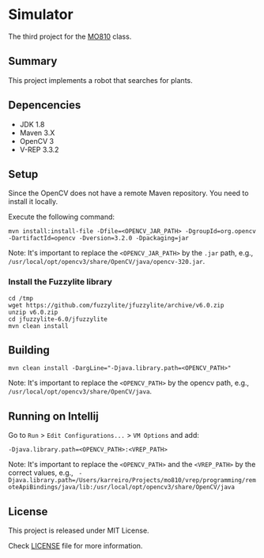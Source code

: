 # Simulator
The third project for the [MO810](http://www.ic.unicamp.br/~esther/teaching/2017s1/mc959/index.html) class.

## Summary
This project implements a robot that searches for plants.

## Depencencies
- JDK 1.8
- Maven 3.X
- OpenCV 3
- V-REP 3.3.2

## Setup
Since the OpenCV does not have a remote Maven repository. You need to install it locally.

Execute the following command:
```
mvn install:install-file -Dfile=<OPENCV_JAR_PATH> -DgroupId=org.opencv -DartifactId=opencv -Dversion=3.2.0 -Dpackaging=jar
```
Note: It's important to replace the `<OPENCV_JAR_PATH>` by the `.jar` path, e.g., `/usr/local/opt/opencv3/share/OpenCV/java/opencv-320.jar`.

### Install the Fuzzylite library
```
cd /tmp
wget https://github.com/fuzzylite/jfuzzylite/archive/v6.0.zip
unzip v6.0.zip
cd jfuzzylite-6.0/jfuzzylite
mvn clean install
```

## Building
```
mvn clean install -DargLine="-Djava.library.path=<OPENCV_PATH>"
```
Note: It's important to replace the `<OPENCV_PATH>` by the opencv path, e.g., `/usr/local/opt/opencv3/share/OpenCV/java`.

## Running on Intellij
Go to `Run` > `Edit Configurations...` > `VM Options` and add:
```
-Djava.library.path=<OPENCV_PATH>:<VREP_PATH>
```
Note: It's important to replace the `<OPENCV_PATH>` and the `<VREP_PATH>` by the correct values, e.g., ` -Djava.library.path=/Users/karreiro/Projects/mo810/vrep/programming/remoteApiBindings/java/lib:/usr/local/opt/opencv3/share/OpenCV/java`

## License
This project is released under MIT License.

Check [LICENSE](https://github.com/mateuscoradini/VRepSimulator/blob/master/LICENSE.txt) file for more information.
